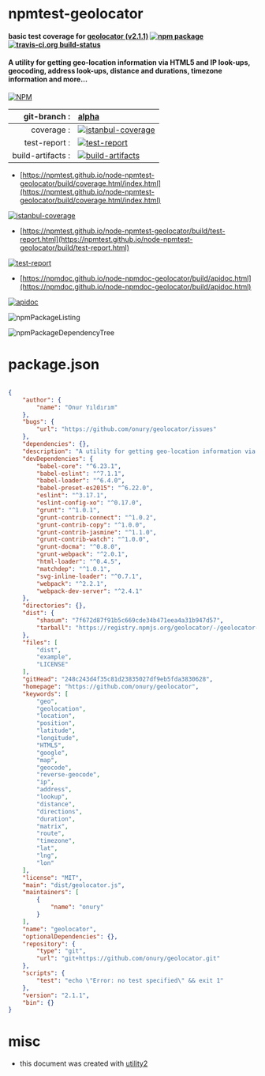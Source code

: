 # npmtest-geolocator

#### basic test coverage for  [geolocator (v2.1.1)](https://github.com/onury/geolocator)  [![npm package](https://img.shields.io/npm/v/npmtest-geolocator.svg?style=flat-square)](https://www.npmjs.org/package/npmtest-geolocator) [![travis-ci.org build-status](https://api.travis-ci.org/npmtest/node-npmtest-geolocator.svg)](https://travis-ci.org/npmtest/node-npmtest-geolocator)

#### A utility for getting geo-location information via HTML5 and IP look-ups, geocoding, address look-ups, distance and durations, timezone information and more...

[![NPM](https://nodei.co/npm/geolocator.png?downloads=true&downloadRank=true&stars=true)](https://www.npmjs.com/package/geolocator)

| git-branch : | [alpha](https://github.com/npmtest/node-npmtest-geolocator/tree/alpha)|
|--:|:--|
| coverage : | [![istanbul-coverage](https://npmtest.github.io/node-npmtest-geolocator/build/coverage.badge.svg)](https://npmtest.github.io/node-npmtest-geolocator/build/coverage.html/index.html)|
| test-report : | [![test-report](https://npmtest.github.io/node-npmtest-geolocator/build/test-report.badge.svg)](https://npmtest.github.io/node-npmtest-geolocator/build/test-report.html)|
| build-artifacts : | [![build-artifacts](https://npmtest.github.io/node-npmtest-geolocator/glyphicons_144_folder_open.png)](https://github.com/npmtest/node-npmtest-geolocator/tree/gh-pages/build)|

- [https://npmtest.github.io/node-npmtest-geolocator/build/coverage.html/index.html](https://npmtest.github.io/node-npmtest-geolocator/build/coverage.html/index.html)

[![istanbul-coverage](https://npmtest.github.io/node-npmtest-geolocator/build/screenCapture.buildCi.browser.%252Ftmp%252Fbuild%252Fcoverage.lib.html.png)](https://npmtest.github.io/node-npmtest-geolocator/build/coverage.html/index.html)

- [https://npmtest.github.io/node-npmtest-geolocator/build/test-report.html](https://npmtest.github.io/node-npmtest-geolocator/build/test-report.html)

[![test-report](https://npmtest.github.io/node-npmtest-geolocator/build/screenCapture.buildCi.browser.%252Ftmp%252Fbuild%252Ftest-report.html.png)](https://npmtest.github.io/node-npmtest-geolocator/build/test-report.html)

- [https://npmdoc.github.io/node-npmdoc-geolocator/build/apidoc.html](https://npmdoc.github.io/node-npmdoc-geolocator/build/apidoc.html)

[![apidoc](https://npmdoc.github.io/node-npmdoc-geolocator/build/screenCapture.buildCi.browser.%252Ftmp%252Fbuild%252Fapidoc.html.png)](https://npmdoc.github.io/node-npmdoc-geolocator/build/apidoc.html)

![npmPackageListing](https://npmtest.github.io/node-npmtest-geolocator/build/screenCapture.npmPackageListing.svg)

![npmPackageDependencyTree](https://npmtest.github.io/node-npmtest-geolocator/build/screenCapture.npmPackageDependencyTree.svg)



# package.json

```json

{
    "author": {
        "name": "Onur Yıldırım"
    },
    "bugs": {
        "url": "https://github.com/onury/geolocator/issues"
    },
    "dependencies": {},
    "description": "A utility for getting geo-location information via HTML5 and IP look-ups, geocoding, address look-ups, distance and durations, timezone information and more...",
    "devDependencies": {
        "babel-core": "^6.23.1",
        "babel-eslint": "^7.1.1",
        "babel-loader": "^6.4.0",
        "babel-preset-es2015": "^6.22.0",
        "eslint": "^3.17.1",
        "eslint-config-xo": "^0.17.0",
        "grunt": "^1.0.1",
        "grunt-contrib-connect": "^1.0.2",
        "grunt-contrib-copy": "^1.0.0",
        "grunt-contrib-jasmine": "^1.1.0",
        "grunt-contrib-watch": "^1.0.0",
        "grunt-docma": "^0.8.0",
        "grunt-webpack": "^2.0.1",
        "html-loader": "^0.4.5",
        "matchdep": "^1.0.1",
        "svg-inline-loader": "^0.7.1",
        "webpack": "^2.2.1",
        "webpack-dev-server": "^2.4.1"
    },
    "directories": {},
    "dist": {
        "shasum": "7f672d87f91b5c669cde34b471eea4a31b947d57",
        "tarball": "https://registry.npmjs.org/geolocator/-/geolocator-2.1.1.tgz"
    },
    "files": [
        "dist",
        "example",
        "LICENSE"
    ],
    "gitHead": "248c243d4f35c81d23835027df9eb5fda3830628",
    "homepage": "https://github.com/onury/geolocator",
    "keywords": [
        "geo",
        "geolocation",
        "location",
        "position",
        "latitude",
        "longitude",
        "HTML5",
        "google",
        "map",
        "geocode",
        "reverse-geocode",
        "ip",
        "address",
        "lookup",
        "distance",
        "directions",
        "duration",
        "matrix",
        "route",
        "timezone",
        "lat",
        "lng",
        "lon"
    ],
    "license": "MIT",
    "main": "dist/geolocator.js",
    "maintainers": [
        {
            "name": "onury"
        }
    ],
    "name": "geolocator",
    "optionalDependencies": {},
    "repository": {
        "type": "git",
        "url": "git+https://github.com/onury/geolocator.git"
    },
    "scripts": {
        "test": "echo \"Error: no test specified\" && exit 1"
    },
    "version": "2.1.1",
    "bin": {}
}
```



# misc
- this document was created with [utility2](https://github.com/kaizhu256/node-utility2)
